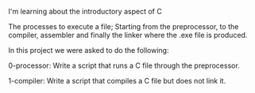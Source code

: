 I'm learning about the introductory aspect of C

The processes to execute a file; Starting from the preprocessor, to the compiler, assembler and finally the linker where the .exe file is produced.

In this project we were asked to do the following:

0-processor: Write a script that runs a C file through the preprocessor.

1-compiler: Write a script that compiles a C file but does not link it.